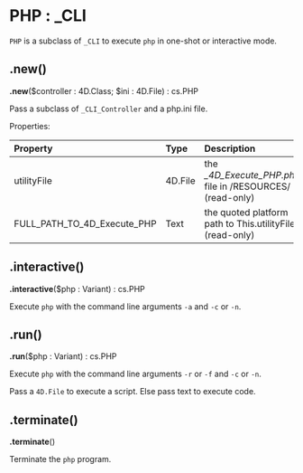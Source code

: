 # PHP : _CLI

`PHP` is a subclass of `_CLI` to execute `php` in one-shot or interactive mode. 

## .new() 

**.new**($controller : 4D.Class; $ini : 4D.File) : cs.PHP

Pass a subclass of `_CLI_Controller` and a php.ini file. 

Properties:

|Property|Type|Description|
|:-|:-|:-|
|utilityFile|4D.File|the *_4D_Execute_PHP.php* file in /RESOURCES/ (read-only)|
|FULL_PATH_TO_4D_Execute_PHP|Text|the quoted platform path to This.utilityFile (read-only)|

## .interactive()

**.interactive**($php : Variant) : cs.PHP

Execute `php` with the command line arguments `-a` and `-c` or `-n`.

## .run()

**.run**($php : Variant) : cs.PHP

Execute `php` with the command line arguments `-r` or `-f` and `-c` or `-n`.

Pass a `4D.File` to execute a script. Else pass text to execute code.

## .terminate()

**.terminate**()

Terminate the `php` program.  
